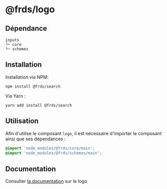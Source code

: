# @frds/logo

## Dépendance
```shell
inputs
└─ core
└─ schemes
```

## Installation
Installation via NPM:
```
npm install @frds/search
```
Via Yarn :
```
yarn add install @frds/search
```

## Utilisation
Afin d'utilise le composant `logo`, il est nécessaire d'importer le composant ainsi que ses dépendances :
```scss
@import 'node_modules/@frds/core/main';
@import 'node_modules/@frds/schemes/main';
```

## Documentation

Consulter [la documentation](#) sur le logo
